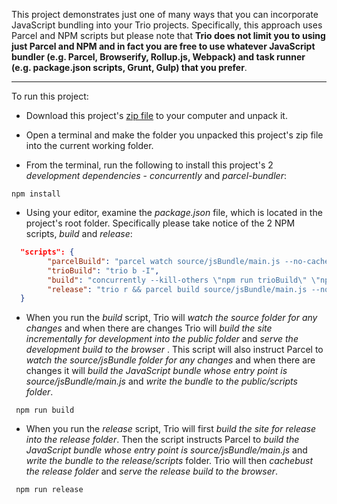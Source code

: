 This project demonstrates just one of many ways that you can incorporate JavaScript bundling into your Trio projects. Specifically, this approach uses Parcel and NPM scripts but please note that __Trio does not limit you to using just Parcel and NPM and in fact you are free to use whatever JavaScript bundler (e.g. Parcel, Browserify, Rollup.js, Webpack) and task runner (e.g. package.json scripts, Grunt, Gulp) that you prefer__.

<hr>

To run this project:

* Download this project's <a href="https://github.com/4awpawz/bundlewithparcel/archive/refs/heads/master.zip">zip file</a> to your computer and unpack it.

* Open a terminal and make the folder you unpacked this project's zip file into the current working folder.

* From the terminal, run the following to install this project's 2 _development dependencies_ - _concurrently_ and _parcel-bundler_:

```shell
npm install
```

* Using your editor, examine the _package.json_ file, which is located in the project's root folder. Specifically please take notice of the 2 NPM scripts, _build_ and _release_:

```json
  "scripts": {
        "parcelBuild": "parcel watch source/jsBundle/main.js --no-cache --out-dir public/scripts --public-url /scripts/",
        "trioBuild": "trio b -I",
        "build": "concurrently --kill-others \"npm run trioBuild\" \"npm run parcelBuild\" ",
        "release": "trio r && parcel build source/jsBundle/main.js --no-cache --out-dir release/scripts --public-url /scripts/ && trio c -m && trio s -r"
  }
```

* When you run the _build_ script, Trio will _watch the source folder for any changes_ and when there are changes Trio will _build the site incrementally for development into the public folder_ and _serve the development build to the browser_ . This script will also instruct Parcel to _watch the source/jsBundle folder for any changes_ and when there are changes it will _build the JavaScript bundle whose entry point is source/jsBundle/main.js_ and _write the bundle to the public/scripts folder_.

```shell
 npm run build
```

* When you run the _release_ script, Trio will first _build the site for release into the release folder_. Then the script instructs Parcel to _build the JavaScript bundle whose entry point is source/jsBundle/main.js_ and _write the bundle to the release/scripts_ folder. Trio will then _cachebust the release folder_ and _serve the release build to the browser_.

```shell
 npm run release
```
